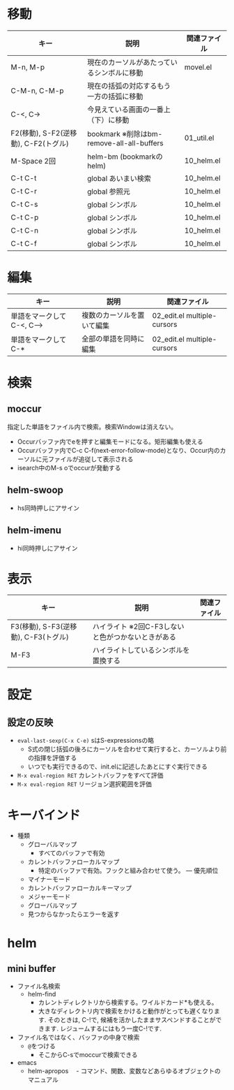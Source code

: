 # 移動
| キー     | 説明                      |関連ファイル|
|--------|-------------------------|-------------------|
| M-n, M-p       | 現在のカーソルがあたっているシンボルに移動             |movel.el|
| C-M-n, C-M-p   | 現在の括弧の対応するもう一方の括弧に移動         ||
| C-<, C->       | 今見えている画面の一番上（下）に移動        ||
| F2(移動), S-F2(逆移動), C-F2(トグル)| bookmark ※削除はbm-remove-all-all-buffers    |01_util.el|
| M-Space 2回| helm-bm (bookmarkのhelm)     |10_helm.el|
| C-t C-t| global あいまい検索    |10_helm.el|
| C-t C-r| global 参照元    |10_helm.el|
| C-t C-s| global シンボル  |10_helm.el|
| C-t C-p| global シンボル  |10_helm.el|
| C-t C-n| global シンボル  |10_helm.el|
| C-t C-f| global シンボル  |10_helm.el|

# 編集
| キー     | 説明                      |関連ファイル|
|--------|-------------------------|-------------------|
| 単語をマークして C-<, C-->        | 複数のカーソルを置いて編集           |02_edit.el multiple-cursors|
| 単語をマークして C-*              | 全部の単語を同時に編集           |02_edit.el multiple-cursors|

# 検索
## moccur
指定した単語をファイル内で検索。検索Windowは消えない。
- Occurバッファ内でeを押すと編集モードになる。矩形編集も使える
- Occurバッファ内でC-c C-f(next-error-follow-mode)となり、Occur内のカーソルに元ファイルが追従して表示される
- isearch中のM-s oでoccurが発動する
## helm-swoop
- hs同時押しにアサイン
## helm-imenu
- hi同時押しにアサイン

# 表示
| キー     | 説明                      |関連ファイル|
|--------|-------------------------|-------------------|
| F3(移動), S-F3(逆移動), C-F3(トグル)  | ハイライト ※2回C-F3しないと色がつかないときがある         ||
| M-F3                                 | ハイライトしているシンボルを置換する       ||


# 設定
## 設定の反映
- `eval-last-sexp(C-x C-e)`  sはS-expressionsの略
  - S式の閉じ括弧の後ろにカーソルを合わせて実行すると、カーソルより前の指揮を評価する
  - いつでも実行できるので、init.elに記述したあとにすぐ実行できる
- `M-x eval-region RET` カレントバッファをすべて評価
- `M-x eval-region RET` リージョン選択範囲を評価

# キーバインド
- 種類
  - グローバルマップ
    - すべてのバッファで有効
  - カレントバッファローカルマップ
    - 特定のバッファで有効。フックと組み合わせて使う。
― 優先順位
  - マイナーモード
  - カレントバッファローカルキーマップ
  - メジャーモード
  - グローバルマップ
  - 見つからなかったらエラーを返す

# helm
## mini buffer
- ファイル名検索
  - helm-find
    - カレントディレクトリから検索する。ワイルドカード*も使える。
    - 大きなディレクトリ内で検索をかけると動作がとっても遅くなります. そのときは, C-!で, 候補を活かしたままサスペンドすることができます. レジュームするにはもう一度C-!です.
- ファイル名ではなく、バッファの中身で検索
  - `@`をつける
    - そこからC-sでmoccurで検索できる
- emacs
  - helm-apropos
  　- コマンド、関数、変数などあらゆるオブジェクトのマニュアル
    